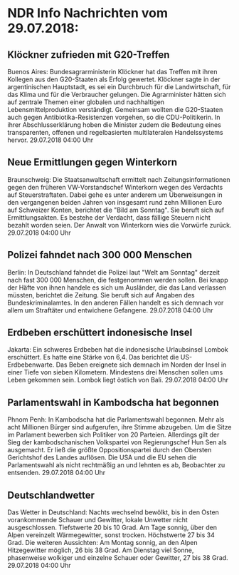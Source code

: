 # NDR Info Nachrichten vom 29.07.2018:


## Klöckner zufrieden mit G20-Treffen
Buenos Aires: Bundesagrarministerin Klöckner hat das Treffen mit ihren Kollegen aus den G20-Staaten als Erfolg gewertet. Klöckner sagte in der argentinischen Hauptstadt, es sei ein Durchbruch für die Landwirtschaft, für das Klima und für die Verbraucher gelungen. Die Agrarminister hätten sich auf zentrale Themen einer globalen und nachhaltigen Lebensmittelproduktion verständigt. Gemeinsam wollten die G20-Staaten auch gegen Antibiotika-Resistenzen vorgehen, so die CDU-Politikerin. In ihrer Abschlusserklärung hoben die Minister zudem die Bedeutung eines transparenten, offenen und regelbasierten multilateralen Handelssystems hervor. 29.07.2018 04:00 Uhr 

## Neue Ermittlungen gegen Winterkorn
Braunschweig: Die Staatsanwaltschaft ermittelt nach Zeitungsinformationen gegen den früheren VW-Vorstandschef Winterkorn wegen des Verdachts auf Steuerstraftaten. Dabei gehe es unter anderem um Überweisungen in den vergangenen beiden Jahren von insgesamt rund zehn Millionen Euro auf Schweizer Konten, berichtet die "Bild am Sonntag". Sie beruft sich auf Ermittlungsakten. Es bestehe der Verdacht, dass fällige Steuern nicht bezahlt worden seien. Der Anwalt von Winterkorn wies die Vorwürfe zurück. 29.07.2018 04:00 Uhr 

## Polizei fahndet nach 300 000 Menschen
Berlin: In Deutschland fahndet die Polizei laut "Welt am Sonntag" derzeit nach fast 300 000 Menschen, die festgenommen werden sollen. Bei knapp der Häfte von ihnen handele es sich um Ausländer, die das Land verlassen müssten, berichtet die Zeitung. Sie beruft sich auf Angaben des Bundeskriminalamtes. In den anderen Fällen handelt es sich demnach vor allem um Straftäter und entwichene Gefangene. 29.07.2018 04:00 Uhr 

## Erdbeben erschüttert indonesische Insel
Jakarta: Ein schweres Erdbeben hat die indonesische Urlaubsinsel Lombok erschüttert. Es hatte eine Stärke von 6,4. Das berichtet die US-Erdbebenwarte. Das Beben ereignete sich demnach im Norden der Insel in einer Tiefe von sieben Kilometern. Mindestens drei Menschen sollen ums Leben gekommen sein. Lombok liegt östlich von Bali. 29.07.2018 04:00 Uhr 

## Parlamentswahl in Kambodscha hat begonnen
Phnom Penh: In Kambodscha hat die Parlamentswahl begonnen. Mehr als acht Millionen Bürger sind aufgerufen, ihre Stimme abzugeben. Um die Sitze im Parlament bewerben sich Politiker von 20 Parteien. Allerdings gilt der Sieg der kambodschanischen Volkspartei von Regierungschef Hun Sen als ausgemacht. Er ließ die größte Oppositionspartei durch den Obersten Gerichtshof des Landes auflösen. Die USA und die EU sehen die Parlamentswahl als nicht rechtmäßig an und lehnten es ab, Beobachter zu entsenden. 29.07.2018 04:00 Uhr 

## Deutschlandwetter
Das Wetter in Deutschland:
Nachts wechselnd bewölkt, bis in den Osten vorankommende Schauer und Gewitter, lokale Unwetter nicht ausgeschlossen. Tiefstwerte 20 bis 10 Grad. Am Tage sonnig, über den Alpen vereinzelt Wärmegewitter, sonst trocken. Höchstwerte 27 bis 34 Grad. Die weiteren Aussichten: Am Montag sonnig, an den Alpen Hitzegewitter möglich, 26 bis 38 Grad. Am Dienstag viel Sonne, phasenweise wolkiger und einzelne Schauer oder Gewitter, 27 bis 38 Grad. 29.07.2018 04:00 Uhr 
